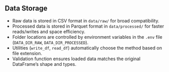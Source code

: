## Data Storage

- Raw data is stored in CSV format in `data/raw/` for broad compatibility.
- Processed data is stored in Parquet format in `data/processed/` for faster reads/writes and space efficiency.
- Folder locations are controlled by environment variables in the `.env` file (`DATA_DIR_RAW`, `DATA_DIR_PROCESSED`).
- Utilities (`write_df`, `read_df`) automatically choose the method based on file extension.
- Validation function ensures loaded data matches the original DataFrame’s shape and types.

